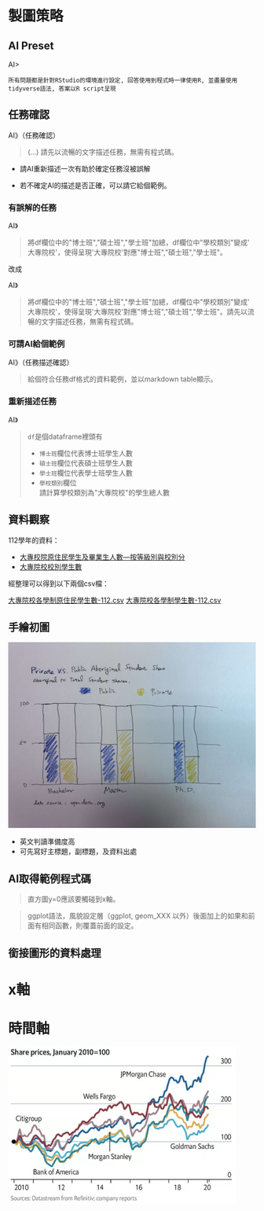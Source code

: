 # 製圖策略

## AI Preset

AI>
```
所有問題都是針對RStudio的環境進行設定, 回答使用到程式時一律使用R, 並盡量使用tidyverse語法, 答案以R script呈現
```

## 任務確認

AI》（任務確認）
> (...) 請先以流暢的文字描述任務，無需有程式碼。

 - 請AI重新描述一次有助於確定任務沒被誤解

- 若不確定AI的描述是否正確，可以請它給個範例。

 
### 有誤解的任務

AI》
> 將df欄位中的"博士班","碩士班","學士班"加總，df欄位中"學校類別"變成' 大專院校'，使得呈現'大專院校'對應"博士班","碩士班","學士班"。

改成

AI》
> 將df欄位中的"博士班","碩士班","學士班"加總，df欄位中"學校類別"變成' 大專院校'，使得呈現'大專院校'對應"博士班","碩士班","學士班"。請先以流暢的文字描述任務，無需有程式碼。

### 可請AI給個範例

AI》（任務描述確認）
> 給個符合任務df格式的資料範例，並以markdown table顯示。
 
### 重新描述任務

AI》
> `df`是個dataframe裡頭有
> - `博士班`欄位代表博士班學生人數
> - `碩士班`欄位代表碩士班學生人數
> - `學士班`欄位代表學士班學生人數
> - `學校類別`欄位  
> 請計算學校類別為"大專院校"的學生總人數


## 資料觀察

112學年的資料：

- [大專校院原住民學生及畢業生人數—按等級別與校別分](https://data.gov.tw/dataset/33514)  
- [大專院校校別學生數](https://data.gov.tw/dataset/6231)

經整理可以得到以下兩個csv檔：

[大專院校各學制原住民學生數-112.csv](https://raw.githubusercontent.com/tpemartin/112-2-econDV/main/data/%E5%A4%A7%E5%B0%88%E9%99%A2%E6%A0%A1%E5%90%84%E5%AD%B8%E5%88%B6%E5%8E%9F%E4%BD%8F%E6%B0%91%E5%AD%B8%E7%94%9F%E6%95%B8-112.csv)
[大專院校各學制學生數-112.csv](https://raw.githubusercontent.com/tpemartin/112-2-econDV/main/data/%E5%A4%A7%E5%B0%88%E9%99%A2%E6%A0%A1%E5%90%84%E5%AD%B8%E5%88%B6%E5%AD%B8%E7%94%9F%E6%95%B8-112.csv)

## 手繪初圖

![](../img/aboriginal-student-share.jpg)

 - 英文判讀準備度高  
 - 可先寫好主標題，副標題，及資料出處

## AI取得範例程式碼

> 直方圖y=0應該要觸碰到x軸。

> ggplot語法，風貌設定層（ggplot, geom_XXX 以外）後面加上的如果和前面有相同函數，則覆蓋前面的設定。

## 銜接圖形的資料處理

# x軸


# 時間軸

![](../img/2024-04-01-14-45-57.png)